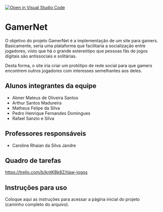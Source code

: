 [![Open in Visual Studio Code](https://classroom.github.com/assets/open-in-vscode-c66648af7eb3fe8bc4f294546bfd86ef473780cde1dea487d3c4ff354943c9ae.svg)](https://classroom.github.com/online_ide?assignment_repo_id=10522810&assignment_repo_type=AssignmentRepo)
# GamerNet
O objetivo do projeto GamerNet é a implementação de um site para gamers. Basicamente, seria uma plataforma que facilitaria a socialização entre jogadores, visto que há o grande estereótipo que pessoas fãs de jogos digitais são antissociais e solitárias.

Desta forma, o site iria criar um protótipo de rede social para que gamers encontrem outros jogadores com interesses semelhantes aos deles.

## Alunos integrantes da equipe

* Abner Mateus de Oliveira Santos
* Arthur Santos Madureira
* Matheus Felipe da Silva
* Pedro Henrique Fernandes Domingues
* Rafael Sanzio e Silva


## Professores responsáveis

* Caroline Rhaian da Silva Jandre

## Quadro de tarefas
https://trello.com/b/kntKBk8Z/tiaw-jogos

## Instruções para uso
Coloque aqui as instruções para acessar a página inicial do projeto (caminho completo do arquivo).
